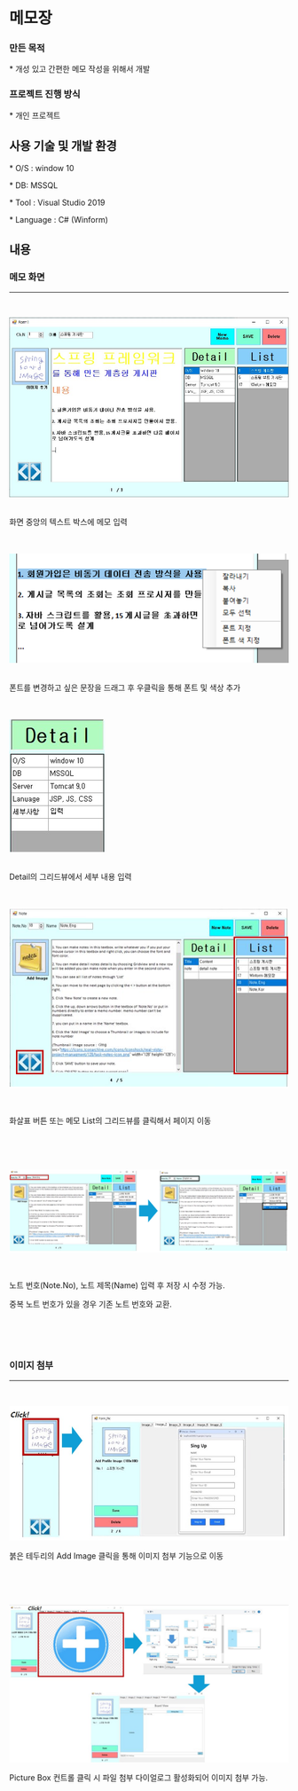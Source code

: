 <h1>메모장</h1>

<h3>만든 목적</h3>
* 개성 있고 간편한 메모 작성을 위해서 개발

<h3>프로젝트 진행 방식</h3>
* 개인 프로젝트

<h2> 사용 기술 및 개발 환경 </h2>
<p>* O/S : window 10<p>
<p>* DB: MSSQL</p>
<p>* Tool : Visual Studio 2019</p>
<p>* Language : C# (Winform)</p>

<h2>내용</h2>
<h3>메모 화면</h3>
<hr>
<br>
  
![Image](https://github.com/JJM-Study/jjm/blob/076accd38832b72c70b81f4a16192bf9862fca5d/Repositoiry%20Resources/C%23/Board1.jpg)

<br>
화면 중앙의 텍스트 박스에 메모 입력
<br>
<br>
<br>

![Image](https://github.com/JJM-Study/jjm/blob/076accd38832b72c70b81f4a16192bf9862fca5d/Repositoiry%20Resources/C%23/Font%20Choose.png)

<br>
폰트를 변경하고 싶은 문장을 드래그 후 우클릭을 통해 폰트 및 색상 추가

<br>
<br>
<br>

![Image](https://github.com/JJM-Study/jjm/blob/f74a0a012d1799027b3fb33c4137f77eede55d39/Repositoiry%20Resources/C%23/Detail.jpg)

<br>
Detail의 그리드뷰에서 세부 내용 입력
<br>
<br>
<br>

![Image](https://github.com/JJM-Study/jjm/blob/c692e1bc1acd158e4b5e3ee77b875392c858029a/Repositoiry%20Resources/C%23/Page4.png)

<br>

화살표 버튼 또는 메모 List의 그리드뷰를 클릭해서 페이지 이동

<br>
<br>
<br>

![Image](https://github.com/JJM-Study/jjm/blob/2b8ca4d28b99e901b06d0216b03aca2533cb4354/Repositoiry%20Resources/C%23/Change_Title3.png)

<br>

노트 번호(Note.No), 노트 제목(Name) 입력 후 저장 시 수정 가능.

중복 노트 번호가 있을 경우 기존 노트 번호와 교환.

<br>
<br>
<br>

<h3>이미지 첨부</h3>
<hr>
<br>

![Image](https://github.com/JJM-Study/jjm/blob/28ae69e00af0fa2bec20f9f7868baabc8efb88d0/Repositoiry%20Resources/C%23/Guide1.jpg)

붉은 테두리의 Add Image 클릭을 통해 이미지 첨부 기능으로 이동


<br>
<br>
<br>

![Image](https://github.com/JJM-Study/jjm/blob/8f31c6f184c3ee3987877a749c22acad5e21d5a7/Repositoiry%20Resources/C%23/Guide2.jpg)

Picture Box 컨트롤 클릭 시 파일 첨부 다이얼로그 활성화되어 이미지 첨부 가능.

<br>
<br>
<br>


